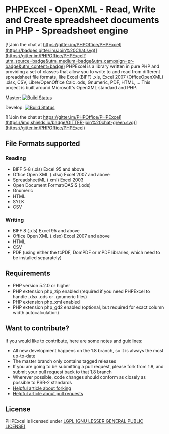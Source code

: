 # PHPExcel - OpenXML - Read, Write and Create spreadsheet documents in PHP - Spreadsheet engine

[![Join the chat at https://gitter.im/PHPOffice/PHPExcel](https://badges.gitter.im/Join%20Chat.svg)](https://gitter.im/PHPOffice/PHPExcel?utm_source=badge&utm_medium=badge&utm_campaign=pr-badge&utm_content=badge)
PHPExcel is a library written in pure PHP and providing a set of classes that allow you to write to and read from different spreadsheet file formats, like Excel (BIFF) .xls, Excel 2007 (OfficeOpenXML) .xlsx, CSV, Libre/OpenOffice Calc .ods, Gnumeric, PDF, HTML, ... This project is built around Microsoft's OpenXML standard and PHP.

Master: [![Build Status](https://travis-ci.org/PHPOffice/PHPExcel.png?branch=master)](http://travis-ci.org/PHPOffice/PHPExcel)

Develop: [![Build Status](https://travis-ci.org/PHPOffice/PHPExcel.png?branch=develop)](http://travis-ci.org/PHPOffice/PHPExcel)

[![Join the chat at https://gitter.im/PHPOffice/PHPExcel](https://img.shields.io/badge/GITTER-join%20chat-green.svg)](https://gitter.im/PHPOffice/PHPExcel)

## File Formats supported

### Reading
 * BIFF 5-8 (.xls) Excel 95 and above
 * Office Open XML (.xlsx) Excel 2007 and above
 * SpreadsheetML (.xml) Excel 2003
 * Open Document Format/OASIS (.ods)
 * Gnumeric
 * HTML
 * SYLK
 * CSV

### Writing
 * BIFF 8 (.xls) Excel 95 and above
 * Office Open XML (.xlsx) Excel 2007 and above
 * HTML
 * CSV
 * PDF (using either the tcPDF, DomPDF or mPDF libraries, which need to be installed separately)


## Requirements
 * PHP version 5.2.0 or higher
 * PHP extension php_zip enabled (required if you need PHPExcel to handle .xlsx .ods or .gnumeric files)
 * PHP extension php_xml enabled
 * PHP extension php_gd2 enabled (optional, but required for exact column width autocalculation)


## Want to contribute?

If you would like to contribute, here are some notes and guidlines:
 - All new development happens on the 1.8 branch, so it is always the most up-to-date
 - The master branch only contains tagged releases
 - If you are going to be submitting a pull request, please fork from 1.8, and submit your pull request back to that 1.8 branch
 - Wherever possible, code changes should conform as closely as possible to PSR-2 standards
 - [Helpful article about forking](https://help.github.com/articles/fork-a-repo/ "Forking a Github repository")
 - [Helpful article about pull requests](https://help.github.com/articles/using-pull-requests/ "Pull Requests")


## License
PHPExcel is licensed under [LGPL (GNU LESSER GENERAL PUBLIC LICENSE)](https://github.com/PHPOffice/PHPExcel/blob/master/license.md)
